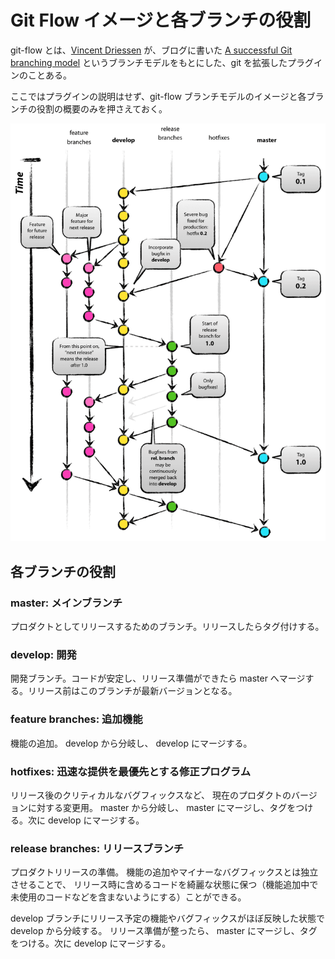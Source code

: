 # Git Flow イメージと各ブランチの役割

git-flow とは、[Vincent Driessen](https://github.com/nvie) が、ブログに書いた [A successful Git branching model](https://nvie.com/posts/a-successful-git-branching-model/) というブランチモデルをもとにした、git を拡張したプラグインのことある。

ここではプラグインの説明はせず、git-flow ブランチモデルのイメージと各ブランチの役割の概要のみを押さえておく。

![Git Flow ブランチモデル](./image/git_flow.png)  

## 各ブランチの役割  

### master: メインブランチ 

プロダクトとしてリリースするためのブランチ。リリースしたらタグ付けする。

### develop: 開発 

開発ブランチ。コードが安定し、リリース準備ができたら master へマージする。リリース前はこのブランチが最新バージョンとなる。

### feature branches: 追加機能 

機能の追加。 develop から分岐し、 develop にマージする。

### hotfixes: 迅速な提供を最優先とする修正プログラム 

リリース後のクリティカルなバグフィックスなど、 現在のプロダクトのバージョンに対する変更用。 master から分岐し、 master にマージし、タグをつける。次に develop にマージする。

### release branches: リリースブランチ 

プロダクトリリースの準備。 機能の追加やマイナーなバグフィックスとは独立させることで、 リリース時に含めるコードを綺麗な状態に保つ（機能追加中で未使用のコードなどを含まないようにする）ことができる。 

develop ブランチにリリース予定の機能やバグフィックスがほぼ反映した状態で develop から分岐する。 リリース準備が整ったら、 master にマージし、タグをつける。次に develop にマージする。
  
